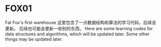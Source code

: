 # FOX01
Fat Fox's first warehouse
这里包含了一点数据结构和算法的学习代码，后续会更新。
后续也可能会更新一些别的东西。
Here are some learning codes for data structures and algorithms, which will be updated later.
Some other things may be updated later.

